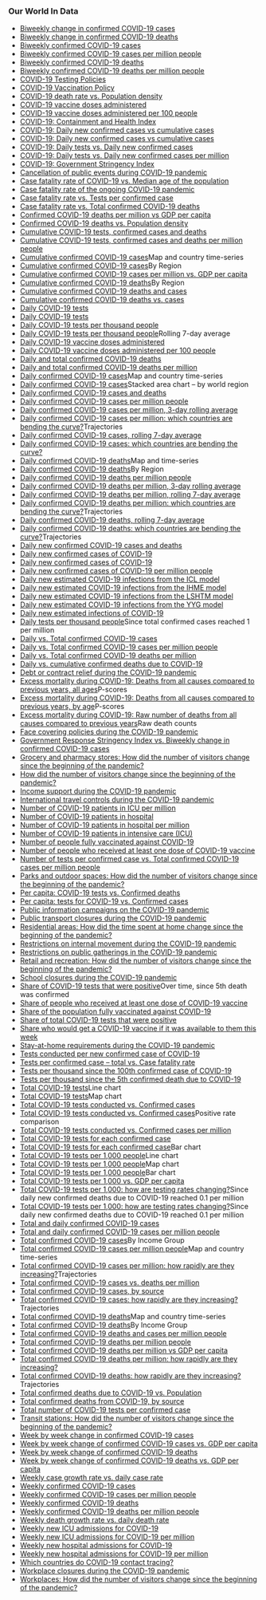 ### Our World In Data

*   [Biweekly change in confirmed COVID-19 cases](/grapher/biweekly-growth-covid-cases)
*   [Biweekly change in confirmed COVID-19 deaths](/grapher/biweekly-change-covid-deaths)
*   [Biweekly confirmed COVID-19 cases](/grapher/biweekly-confirmed-covid-19-cases)
*   [Biweekly confirmed COVID-19 cases per million people](/grapher/biweekly-covid-cases-per-million-people)
*   [Biweekly confirmed COVID-19 deaths](/grapher/biweekly-covid-deaths)
*   [Biweekly confirmed COVID-19 deaths per million people](/grapher/biweekly-covid-deaths-per-million-people)
*   [COVID-19 Testing Policies](/grapher/covid-19-testing-policy)
*   [COVID-19 Vaccination Policy](/grapher/covid-vaccination-policy)
*   [COVID-19 death rate vs. Population density](/grapher/covid-19-death-rate-vs-population-density)
*   [COVID-19 vaccine doses administered](/grapher/cumulative-covid-vaccinations)
*   [COVID-19 vaccine doses administered per 100 people](/grapher/covid-vaccination-doses-per-capita)
*   [COVID-19: Containment and Health Index](/grapher/covid-containment-and-health-index)
*   [COVID-19: Daily new confirmed cases vs cumulative cases](/grapher/daily-new-confirmed-cases-of-covid-19-vs-cumulative-cases-tests-per-case)
*   [COVID-19: Daily new confirmed cases vs cumulative cases](/grapher/daily-new-confirmed-cases-of-covid-19-vs-cumulative-cases-positive-rate)
*   [COVID-19: Daily tests vs. Daily new confirmed cases](/grapher/covid-19-daily-tests-vs-daily-new-confirmed-cases)
*   [COVID-19: Daily tests vs. Daily new confirmed cases per million](/grapher/covid-19-daily-tests-vs-daily-new-confirmed-cases-per-million)
*   [COVID-19: Government Stringency Index](/grapher/covid-stringency-index)
*   [Cancellation of public events during COVID-19 pandemic](/grapher/public-events-covid)
*   [Case fatality rate of COVID-19 vs. Median age of the population](/grapher/case-fatality-rate-of-covid-19-vs-median-age)
*   [Case fatality rate of the ongoing COVID-19 pandemic](/grapher/coronavirus-cfr)
*   [Case fatality rate vs. Tests per confirmed case](/grapher/case-fatality-rate-vs-tests-per-confirmed-case)
*   [Case fatality rate vs. Total confirmed COVID-19 deaths](/grapher/deaths-covid-19-vs-case-fatality-rate)
*   [Confirmed COVID-19 deaths per million vs GDP per capita](/grapher/daily-confirmed-deaths-of-covid-19-per-million-people-vs-gdp-per-capita)
*   [Confirmed COVID-19 deaths vs. Population density](/grapher/covid-19-deaths-vs-population-density)
*   [Cumulative COVID-19 tests, confirmed cases and deaths](/grapher/covid-tests-cases-deaths)
*   [Cumulative COVID-19 tests, confirmed cases and deaths per million people](/grapher/covid-tests-cases-deaths-per-million)
*   [Cumulative confirmed COVID-19 cases](/grapher/total-cases-covid-19)Map and country time-series
*   [Cumulative confirmed COVID-19 cases](/grapher/cumulative-covid-cases-region)By Region
*   [Cumulative confirmed COVID-19 cases per million vs. GDP per capita](/grapher/total-confirmed-cases-of-covid-19-per-million-people-vs-gdp-per-capita)
*   [Cumulative confirmed COVID-19 deaths](/grapher/cumulative-covid-deaths-region)By Region
*   [Cumulative confirmed COVID-19 deaths and cases](/grapher/cumulative-deaths-and-cases-covid-19)
*   [Cumulative confirmed COVID-19 deaths vs. cases](/grapher/covid-19-cumulative-confirmed-cases-vs-confirmed-deaths)
*   [Daily COVID-19 tests](/grapher/full-list-covid-19-tests-per-day)
*   [Daily COVID-19 tests](/grapher/daily-covid-19-tests-smoothed-7-day)
*   [Daily COVID-19 tests per thousand people](/grapher/full-list-daily-covid-19-tests-per-thousand)
*   [Daily COVID-19 tests per thousand people](/grapher/daily-tests-per-thousand-people-smoothed-7-day)Rolling 7-day average
*   [Daily COVID-19 vaccine doses administered](/grapher/daily-covid-19-vaccination-doses)
*   [Daily COVID-19 vaccine doses administered per 100 people](/grapher/daily-covid-vaccination-doses-per-capita)
*   [Daily and total confirmed COVID-19 deaths](/grapher/total-daily-covid-deaths)
*   [Daily and total confirmed COVID-19 deaths per million](/grapher/total-daily-covid-deaths-per-million)
*   [Daily confirmed COVID-19 cases](/grapher/daily-cases-covid-19)Map and country time-series
*   [Daily confirmed COVID-19 cases](/grapher/daily-cases-covid-region)Stacked area chart – by world region
*   [Daily confirmed COVID-19 cases and deaths](/grapher/daily-covid-cases-deaths)
*   [Daily confirmed COVID-19 cases per million people](/grapher/new-covid-cases-per-million)
*   [Daily confirmed COVID-19 cases per million, 3-day rolling average](/grapher/daily-covid-cases-per-million-three-day-avg)
*   [Daily confirmed COVID-19 cases per million: which countries are bending the curve?](/grapher/covid-daily-cases-trajectory-per-million)Trajectories
*   [Daily confirmed COVID-19 cases, rolling 7-day average](/grapher/daily-covid-cases-7-day)
*   [Daily confirmed COVID-19 cases: which countries are bending the curve?](/grapher/covid-confirmed-daily-cases-epidemiological-trajectory)
*   [Daily confirmed COVID-19 deaths](/grapher/daily-deaths-covid-19)Map and time-series
*   [Daily confirmed COVID-19 deaths](/grapher/daily-covid-deaths-region)By Region
*   [Daily confirmed COVID-19 deaths per million people](/grapher/new-covid-deaths-per-million)
*   [Daily confirmed COVID-19 deaths per million, 3-day rolling average](/grapher/daily-covid-deaths-per-million-3-day-avg)
*   [Daily confirmed COVID-19 deaths per million, rolling 7-day average](/grapher/daily-covid-deaths-per-million-7-day-average)
*   [Daily confirmed COVID-19 deaths per million: which countries are bending the curve?](/grapher/covid-daily-deaths-trajectory-per-million)Trajectories
*   [Daily confirmed COVID-19 deaths, rolling 7-day average](/grapher/daily-covid-deaths-7-day)
*   [Daily confirmed COVID-19 deaths: which countries are bending the curve?](/grapher/covid-confirmed-daily-deaths-epidemiological-trajectory)Trajectories
*   [Daily new confirmed COVID-19 cases and deaths](/grapher/daily-covid-cases-deaths-7-day-ra)
*   [Daily new confirmed cases of COVID-19](/grapher/daily-new-confirmed-cases-of-covid-19-tests-per-case)
*   [Daily new confirmed cases of COVID-19](/grapher/daily-new-confirmed-cases-of-covid-19-positive-rate)
*   [Daily new confirmed cases of COVID-19 per million people](/grapher/daily-new-confirmed-cases-of-covid-19-per-million-tests-per-case)
*   [Daily new estimated COVID-19 infections from the ICL model](/grapher/daily-new-estimated-covid-19-infections-icl-model)
*   [Daily new estimated COVID-19 infections from the IHME model](/grapher/daily-new-estimated-covid-19-infections-ihme-model)
*   [Daily new estimated COVID-19 infections from the LSHTM model](/grapher/daily-new-estimated-covid-19-infections-lshtm-model)
*   [Daily new estimated COVID-19 infections from the YYG model](/grapher/daily-new-estimated-covid-19-infections-yyg-model)
*   [Daily new estimated infections of COVID-19](/grapher/daily-new-estimated-infections-of-covid-19)
*   [Daily tests per thousand people](/grapher/seven-day-daily-tests-per-thousand-since-1-per-mil-confirmed-cases)Since total confirmed cases reached 1 per million
*   [Daily vs. Total confirmed COVID-19 cases](/grapher/covid-daily-vs-total-cases)
*   [Daily vs. Total confirmed COVID-19 cases per million people](/grapher/covid-daily-vs-total-cases-per-million)
*   [Daily vs. Total confirmed COVID-19 deaths per million](/grapher/covid-deaths-daily-vs-total-per-million)
*   [Daily vs. cumulative confirmed deaths due to COVID-19](/grapher/confirmed-covid-19-deaths-cumulative-vs-daily)
*   [Debt or contract relief during the COVID-19 pandemic](/grapher/debt-relief-covid)
*   [Excess mortality during COVID-19: Deaths from all causes compared to previous years, all ages](/grapher/excess-mortality-p-scores)P-scores
*   [Excess mortality during COVID-19: Deaths from all causes compared to previous years, by age](/grapher/excess-mortality-p-scores-by-age)P-scores
*   [Excess mortality during COVID-19: Raw number of deaths from all causes compared to previous years](/grapher/excess-mortality-raw-death-count)Raw death counts
*   [Face covering policies during the COVID-19 pandemic](/grapher/face-covering-policies-covid)
*   [Government Response Stringency Index vs. Biweekly change in confirmed COVID-19 cases](/grapher/government-response-stringency-index-vs-biweekly-change-in-confirmed-covid-19-cases)
*   [Grocery and pharmacy stores: How did the number of visitors change since the beginning of the pandemic?](/grapher/change-visitors-grocery-stores)
*   [How did the number of visitors change since the beginning of the pandemic?](/grapher/changes-visitors-covid)
*   [Income support during the COVID-19 pandemic](/grapher/income-support-covid)
*   [International travel controls during the COVID-19 pandemic](/grapher/international-travel-covid)
*   [Number of COVID-19 patients in ICU per million](/grapher/covid-icu-patients-per-million)
*   [Number of COVID-19 patients in hospital](/grapher/current-covid-patients-hospital)
*   [Number of COVID-19 patients in hospital per million](/grapher/current-covid-hospitalizations-per-million)
*   [Number of COVID-19 patients in intensive care (ICU)](/grapher/current-covid-patients-icu)
*   [Number of people fully vaccinated against COVID-19](/grapher/people-fully-vaccinated-covid)
*   [Number of people who received at least one dose of COVID-19 vaccine](/grapher/people-vaccinated-covid)
*   [Number of tests per confirmed case vs. Total confirmed COVID-19 cases per million people](/grapher/number-of-tests-per-confirmed-case-vs-total-confirmed-cases-of-covid-19-per-million-people)
*   [Parks and outdoor spaces: How did the number of visitors change since the beginning of the pandemic?](/grapher/change-visitors-parks-covid)
*   [Per capita: COVID-19 tests vs. Confirmed deaths](/grapher/covid-19-tests-deaths-scatter-with-comparisons)
*   [Per capita: tests for COVID-19 vs. Confirmed cases](/grapher/covid-19-tests-vs-cases-per-million-positivity-comparisons)
*   [Public information campaigns on the COVID-19 pandemic](/grapher/public-campaigns-covid)
*   [Public transport closures during the COVID-19 pandemic](/grapher/public-transport-covid)
*   [Residential areas: How did the time spent at home change since the beginning of the pandemic?](/grapher/changes-residential-duration-covid)
*   [Restrictions on internal movement during the COVID-19 pandemic](/grapher/internal-movement-covid)
*   [Restrictions on public gatherings in the COVID-19 pandemic](/grapher/public-gathering-rules-covid)
*   [Retail and recreation: How did the number of visitors change since the beginning of the pandemic?](/grapher/change-visitors-retail-recreation)
*   [School closures during the COVID-19 pandemic](/grapher/school-closures-covid)
*   [Share of COVID-19 tests that were positive](/grapher/covid19-positive-rate-since-5th-death)Over time, since 5th death was confirmed
*   [Share of people who received at least one dose of COVID-19 vaccine](/grapher/share-people-vaccinated-covid)
*   [Share of the population fully vaccinated against COVID-19](/grapher/share-people-fully-vaccinated-covid)
*   [Share of total COVID-19 tests that were positive](/grapher/covid-19-positive-rate-bar)
*   [Share who would get a COVID-19 vaccine if it was available to them this week](/grapher/covid-vaccine-willingness)
*   [Stay-at-home requirements during the COVID-19 pandemic](/grapher/stay-at-home-covid)
*   [Tests conducted per new confirmed case of COVID-19](/grapher/tests-per-confirmed-case-daily-smoothed)
*   [Tests per confirmed case – total vs. Case fatality rate](/grapher/number-of-tests-per-confirmed-case-vs-case-fatality-rate)
*   [Tests per thousand since the 100th confirmed case of COVID-19](/grapher/total-tests-per-thousand-since-100th-case)
*   [Tests per thousand since the 5th confirmed death due to COVID-19](/grapher/total-tests-per-thousand-since-5th-death)
*   [Total COVID-19 tests](/grapher/full-list-total-tests-for-covid-19)Line chart
*   [Total COVID-19 tests](/grapher/full-list-total-tests-for-covid-19-map)Map chart
*   [Total COVID-19 tests conducted vs. Confirmed cases](/grapher/covid-19-total-confirmed-cases-vs-total-tests-conducted)
*   [Total COVID-19 tests conducted vs. Confirmed cases](/grapher/covid-19-tests-vs-cases-positivity-comparisons)Positive rate comparison
*   [Total COVID-19 tests conducted vs. Confirmed cases per million](/grapher/covid-19-tests-cases-scatter-with-comparisons)
*   [Total COVID-19 tests for each confirmed case](/grapher/the-number-of-tests-for-each-confirmed-case-since-5th-death)
*   [Total COVID-19 tests for each confirmed case](/grapher/number-of-covid-19-tests-per-confirmed-case-bar-chart)Bar chart
*   [Total COVID-19 tests per 1,000 people](/grapher/full-list-cumulative-total-tests-per-thousand)Line chart
*   [Total COVID-19 tests per 1,000 people](/grapher/full-list-cumulative-total-tests-per-thousand-map)Map chart
*   [Total COVID-19 tests per 1,000 people](/grapher/full-list-cumulative-total-tests-per-thousand-bar-chart)Bar chart
*   [Total COVID-19 tests per 1,000 vs. GDP per capita](/grapher/tests-of-covid-19-per-thousand-people-vs-gdp-per-capita)
*   [Total COVID-19 tests per 1,000: how are testing rates changing?](/grapher/total-tests-per-thousand-since-per-cap-death-threshold)Since daily new confirmed deaths due to COVID-19 reached 0.1 per million
*   [Total COVID-19 tests per 1,000: how are testing rates changing?](/grapher/total-tests-per-thousand-since-per-cap-death-threshold-incl-before-outbreak)Since daily new confirmed deaths due to COVID-19 reached 0.1 per million
*   [Total and daily confirmed COVID-19 cases](/grapher/total-and-daily-cases-covid-19)
*   [Total and daily confirmed COVID-19 cases per million people](/grapher/total-and-daily-covid-cases-per-million)
*   [Total confirmed COVID-19 cases](/grapher/covid-cases-income)By Income Group
*   [Total confirmed COVID-19 cases per million people](/grapher/total-confirmed-cases-of-covid-19-per-million-people)Map and country time-series
*   [Total confirmed COVID-19 cases per million: how rapidly are they increasing?](/grapher/covid-confirmed-cases-per-million-since-1-per-million)Trajectories
*   [Total confirmed COVID-19 cases vs. deaths per million](/grapher/rate-confirmed-cases-vs-rate-confirmed-deaths)
*   [Total confirmed COVID-19 cases, by source](/grapher/covid-cases-by-source)
*   [Total confirmed COVID-19 cases: how rapidly are they increasing?](/grapher/covid-confirmed-cases-since-100th-case)Trajectories
*   [Total confirmed COVID-19 deaths](/grapher/total-deaths-covid-19)Map and country time-series
*   [Total confirmed COVID-19 deaths](/grapher/covid-deaths-income)By Income Group
*   [Total confirmed COVID-19 deaths and cases per million people](/grapher/total-covid-cases-deaths-per-million)
*   [Total confirmed COVID-19 deaths per million people](/grapher/total-covid-deaths-per-million)
*   [Total confirmed COVID-19 deaths per million vs GDP per capita](/grapher/total-confirmed-deaths-of-covid-19-per-million-people-vs-gdp-per-capita)
*   [Total confirmed COVID-19 deaths per million: how rapidly are they increasing?](/grapher/covid-deaths-days-since-per-million)
*   [Total confirmed COVID-19 deaths: how rapidly are they increasing?](/grapher/covid-confirmed-deaths-since-5th-death)Trajectories
*   [Total confirmed deaths due to COVID-19 vs. Population](/grapher/total-confirmed-deaths-due-to-covid-19-vs-population)
*   [Total confirmed deaths from COVID-19, by source](/grapher/deaths-from-covid-by-source)
*   [Total number of COVID-19 tests per confirmed case](/grapher/number-of-covid-19-tests-per-confirmed-case)
*   [Transit stations: How did the number of visitors change since the beginning of the pandemic?](/grapher/visitors-transit-covid)
*   [Week by week change in confirmed COVID-19 cases](/grapher/weekly-growth-covid-cases)
*   [Week by week change of confirmed COVID-19 cases vs. GDP per capita](/grapher/week-by-week-change-of-covid-cases-vs-gdp-per-capita)
*   [Week by week change of confirmed COVID-19 deaths](/grapher/weekly-growth-covid-deaths)
*   [Week by week change of confirmed COVID-19 deaths vs. GDP per capita](/grapher/week-by-week-change-of-covid-deaths-vs-gdp-per-capita)
*   [Weekly case growth rate vs. daily case rate](/grapher/weekly-case-growth-rate-vs-daily-case-rate)
*   [Weekly confirmed COVID-19 cases](/grapher/weekly-covid-cases)
*   [Weekly confirmed COVID-19 cases per million people](/grapher/weekly-covid-cases-per-million-people)
*   [Weekly confirmed COVID-19 deaths](/grapher/weekly-covid-deaths)
*   [Weekly confirmed COVID-19 deaths per million people](/grapher/weekly-covid-deaths-per-million-people)
*   [Weekly death growth rate vs. daily death rate](/grapher/weekly-death-growth-rate-vs-daily-death-rate)
*   [Weekly new ICU admissions for COVID-19](/grapher/weekly-icu-admissions-covid)
*   [Weekly new ICU admissions for COVID-19 per million](/grapher/weekly-icu-admissions-covid-per-million)
*   [Weekly new hospital admissions for COVID-19](/grapher/weekly-hospital-admissions-covid)
*   [Weekly new hospital admissions for COVID-19 per million](/grapher/weekly-hospital-admissions-covid-per-million)
*   [Which countries do COVID-19 contact tracing?](/grapher/covid-contact-tracing)
*   [Workplace closures during the COVID-19 pandemic](/grapher/workplace-closures-covid)
*   [Workplaces: How did the number of visitors change since the beginning of the pandemic?](/grapher/workplace-visitors-covid)